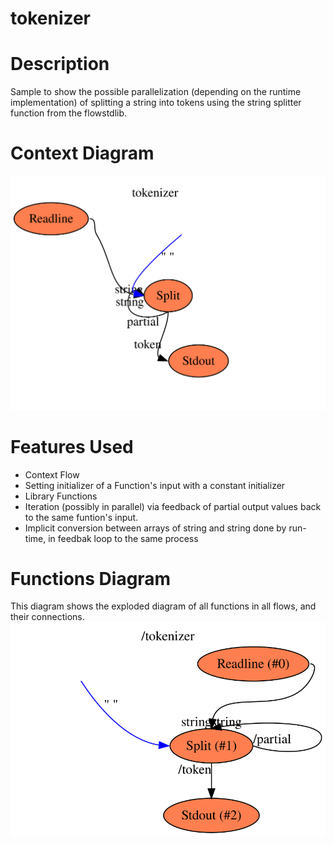 tokenizer
==

Description
===
Sample to show the possible parallelization (depending on the runtime implementation) of splitting a string into
tokens using the string splitter function from the flowstdlib.

Context Diagram
===
![Context diagram](tokenizer.dot.svg)

Features Used
===
* Context Flow
* Setting initializer of a Function's input with a constant initializer
* Library Functions
* Iteration (possibly in parallel) via feedback of partial output values back to the same funtion's input.
* Implicit conversion between arrays of string and string done by run-time, in feedbak loop to the same process

Functions Diagram
===
This diagram shows the exploded diagram of all functions in all flows, and their connections.
![Full functions diagram](functions.dot.svg)